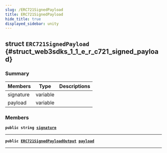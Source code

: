 ```yaml
---
slug: /ERC721SignedPayload
title: ERC721SignedPayload
hide_title: true
displayed_sidebar: unity
---
```


## struct `ERC721SignedPayload` {#struct_web3sdks_1_1_e_r_c721_signed_payload}

### Summary

| Members   | Type     | Descriptions |
| --------- | -------- | ------------ |
| signature | variable |              |
| payload   | variable |              |

### Members

**`public string `[`signature`](#struct_web3sdks_1_1_e_r_c721_signed_payload_1a778b97b6342da1c277ddbe98665ed0ca)**

---

**`public `[`ERC721SignedPayloadOutput`](docs/unity/ERC721SignedPayloadOutput.md#struct_web3sdks_1_1_e_r_c721_signed_payload_output)` `[`payload`](#struct_web3sdks_1_1_e_r_c721_signed_payload_1a2a54cf5384bc610d8e8d21e724f51741)**

---
